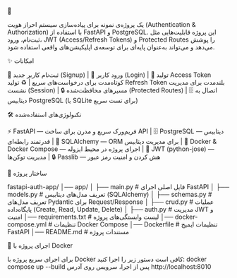 🚀

یک پروژه‌ی نمونه برای پیاده‌سازی سیستم احراز هویت (Authentication & Authorization) با استفاده از FastAPI و PostgreSQL. این پروژه قابلیت‌هایی مثل ثبت‌نام، ورود، JWT (Access/Refresh Tokens) و Protected Routes را پوشش می‌دهد و می‌تواند به‌عنوان پایه‌ای برای توسعه‌ی اپلیکیشن‌های واقعی استفاده شود.

✨ امکانات

📝 ثبت‌نام کاربر جدید (Signup) | 🔐 ورود کاربر (Login) | 🔑 تولید Access Token کوتاه‌مدت برای درخواست‌های سریع | ♻️ تولید Refresh Token بلندمدت برای مدیریت نشست (Session) | 🔒 مسیرهای محافظت‌شده (Protected Routes) | 🗄 اتصال به دیتابیس PostgreSQL (یا SQLite برای تست سریع)

🛠 تکنولوژی‌های استفاده‌شده

⚡ FastAPI — فریم‌ورک سریع و مدرن برای ساخت API | 🗄 PostgreSQL — دیتابیس قدرتمند رابطه‌ای | 🧩 SQLAlchemy — ORM برای مدیریت دیتابیس | 🐳 Docker & Docker Compose — اجرای پروژه در محیط ایزوله | 🔑 JWT (python-jose) — مدیریت توکن‌ها | 🔒 Passlib — هش کردن و امنیت رمز عبور

📂 ساختار پروژه

fastapi-auth-app/
│── app/
│ ├── main.py # فایل اصلی اجرای FastAPI
│ ├── models.py # تعریف مدل‌های دیتابیس (SQLAlchemy)
│ ├── schemas.py # تعریف مدل‌های Pydantic برای Request/Response
│ ├── crud.py # عملیات پایگاه‌داده (Create, Read, Update, Delete)
│ ├── auth.py # مدیریت JWT و امنیت
│── requirements.txt # لیست وابستگی‌های پروژه
│── docker-compose.yml # تنظیمات Docker Compose
│── Dockerfile # تنظیمات ایمیج FastAPI
│── README.md # مستندات پروژه

🚀 اجرای پروژه با Docker

برای اجرای سریع پروژه با Docker کافی است دستور زیر را اجرا کنید:
docker compose up --build
پس از اجرا، سرویس روی آدرس http://localhost:8010